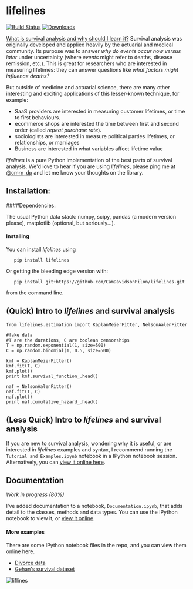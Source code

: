 lifelines
=======

[![Build Status](https://travis-ci.org/CamDavidsonPilon/lifelines.png)](https://travis-ci.org/CamDavidsonPilon/lifelines)
[![Downloads](https://pypip.in/d/lifelines/badge.png)](https://pypi.python.org/pypi/lifelines/)

 
[What is survival analysis and why should I learn it?](http://nbviewer.ipython.org/urls/raw.github.com/CamDavidsonPilon/lifelines/master/Tutorial%20and%20Examples.ipynb) Survival analysis was originally developed and applied heavily by the actuarial and medical community. Its purpose was to answer *why do events occur now versus later* under uncertainity (where *events* might refer to deaths, disease remission, etc.). This is great for researchers who are interested in measuring lifetimes: they can answer questions like *what factors might influence deaths?*

But outside of medicine and actuarial science, there are many other interesting and exciting applications of this 
lesser-known technique, for example:
- SaaS providers are interested in measuring customer lifetimes, or time to first behaviours.
- ecommerce shops are interested the time between first and second order (called *repeat purchase rate*).
- sociologists are interested in measure political parties lifetimes, or relationships, or marriages
- Business are interested in what variables affect lifetime value

*lifelines* is a pure Python implementation of the best parts of survival analysis. We'd love to hear if you are using *lifelines*, please ping me at [@cmrn_dp](https://twitter.com/Cmrn_DP) and let me know your 
thoughts on the library. 


## Installation:


####Dependencies:

The usual Python data stack: numpy, scipy, pandas (a modern version please), matplotlib (optional, but seriously...).


#### Installing

You can install *lifelines* using 
      
       pip install lifelines

Or getting the bleeding edge version with:

       pip install git+https://github.com/CamDavidsonPilon/lifelines.git

from the command line. 


## (Quick) Intro to *lifelines* and survival analysis

    from lifelines.estimation import KaplanMeierFitter, NelsonAalenFitter

    #fake data
    #T are the durations, C are boolean censorships
    T = np.random.exponential(1, size=500)
    C = np.random.binomial(1, 0.5, size=500)

    kmf = KaplanMeierFitter()
    kmf.fit(T, C) 
    kmf.plot()
    print kmf.survival_function_.head()

    naf = NelsonAalenFitter()
    naf.fit(T, C) 
    naf.plot()
    print naf.cumulative_hazard_.head()



## (Less Quick) Intro to *lifelines* and survival analysis

If you are new to survival analysis, wondering why it is useful, or are interested in *lifelines* examples and syntax,
I recommend running the `Tutorial and Examples.ipynb` notebook in a IPython notebook session. Alternatively, you can [view it online here](http://nbviewer.ipython.org/urls/raw.github.com/CamDavidsonPilon/lifelines/master/Tutorial%20and%20Examples.ipynb).


## Documentation

*Work in progress (80%)*

I've added documentation to a notebook, `Documentation.ipynb`, that adds detail to 
the classes, methods and data types. You can use the IPython notebook to view it, or [view it online](http://nbviewer.ipython.org/urls/raw.github.com/CamDavidsonPilon/lifelines/master/Documentation.ipynb).



#### More examples

There are some IPython notebook files in the repo, and you can view them online here.

- [Divorce data](http://nbviewer.ipython.org/urls/raw.github.com/CamDavidsonPilon/lifelines/master/datasets/Divorces%2520Rates.ipynb)
- [Gehan's survival dataset](http://nbviewer.ipython.org/urls/raw.github.com/CamDavidsonPilon/lifelines/master/datasets/The%2520Gehan%2520Survival%2520Data.ipynb)


![liflines](http://i.imgur.com/QXW71zA.png)



